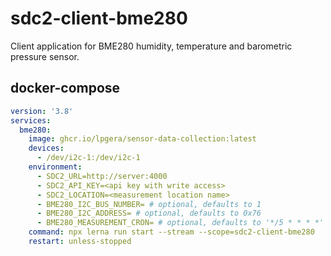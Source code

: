 # sdc2-client-bme280

Client application for BME280 humidity, temperature and barometric pressure sensor.

## docker-compose

```yaml
version: '3.8'
services:
  bme280:
    image: ghcr.io/lpgera/sensor-data-collection:latest
    devices:
      - /dev/i2c-1:/dev/i2c-1
    environment:
      - SDC2_URL=http://server:4000
      - SDC2_API_KEY=<api key with write access>
      - SDC2_LOCATION=<measurement location name>
      - BME280_I2C_BUS_NUMBER= # optional, defaults to 1
      - BME280_I2C_ADDRESS= # optional, defaults to 0x76
      - BME280_MEASUREMENT_CRON= # optional, defaults to '*/5 * * * *'
    command: npx lerna run start --stream --scope=sdc2-client-bme280
    restart: unless-stopped
```
